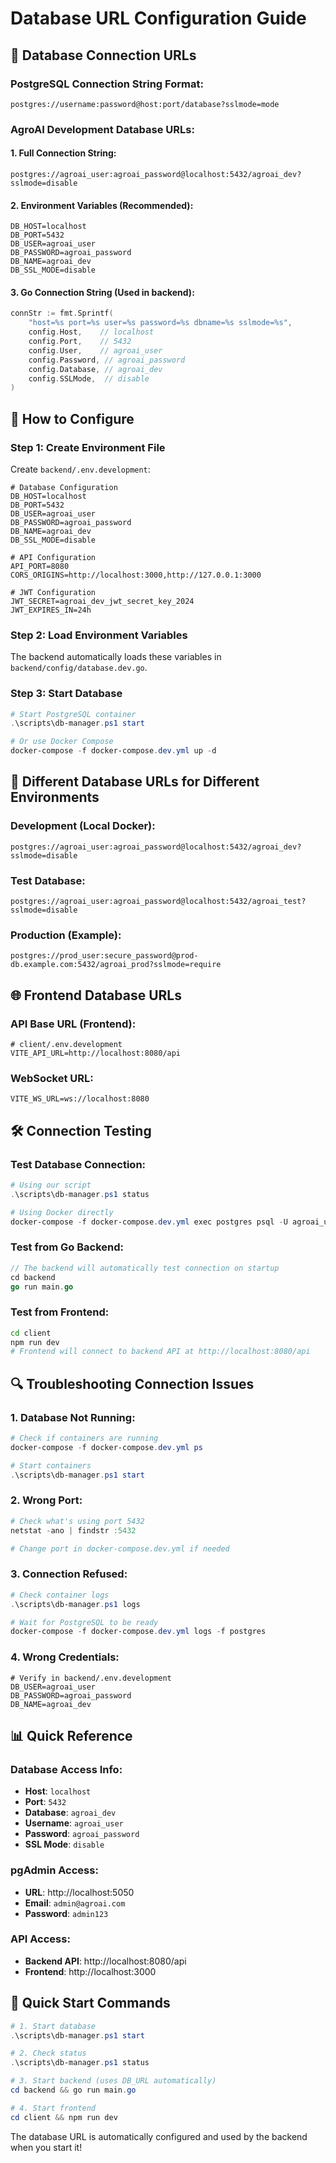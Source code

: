 # Database URL Configuration Guide

## 🔗 Database Connection URLs

### **PostgreSQL Connection String Format:**
```
postgres://username:password@host:port/database?sslmode=mode
```

### **AgroAI Development Database URLs:**

#### **1. Full Connection String:**
```
postgres://agroai_user:agroai_password@localhost:5432/agroai_dev?sslmode=disable
```

#### **2. Environment Variables (Recommended):**
```env
DB_HOST=localhost
DB_PORT=5432
DB_USER=agroai_user
DB_PASSWORD=agroai_password
DB_NAME=agroai_dev
DB_SSL_MODE=disable
```

#### **3. Go Connection String (Used in backend):**
```go
connStr := fmt.Sprintf(
    "host=%s port=%s user=%s password=%s dbname=%s sslmode=%s",
    config.Host,    // localhost
    config.Port,    // 5432
    config.User,    // agroai_user
    config.Password, // agroai_password
    config.Database, // agroai_dev
    config.SSLMode,  // disable
)
```

## 📝 How to Configure

### **Step 1: Create Environment File**
Create `backend/.env.development`:
```env
# Database Configuration
DB_HOST=localhost
DB_PORT=5432
DB_USER=agroai_user
DB_PASSWORD=agroai_password
DB_NAME=agroai_dev
DB_SSL_MODE=disable

# API Configuration
API_PORT=8080
CORS_ORIGINS=http://localhost:3000,http://127.0.0.1:3000

# JWT Configuration
JWT_SECRET=agroai_dev_jwt_secret_key_2024
JWT_EXPIRES_IN=24h
```

### **Step 2: Load Environment Variables**
The backend automatically loads these variables in `backend/config/database.dev.go`.

### **Step 3: Start Database**
```powershell
# Start PostgreSQL container
.\scripts\db-manager.ps1 start

# Or use Docker Compose
docker-compose -f docker-compose.dev.yml up -d
```

## 🔧 Different Database URLs for Different Environments

### **Development (Local Docker):**
```
postgres://agroai_user:agroai_password@localhost:5432/agroai_dev?sslmode=disable
```

### **Test Database:**
```
postgres://agroai_user:agroai_password@localhost:5432/agroai_test?sslmode=disable
```

### **Production (Example):**
```
postgres://prod_user:secure_password@prod-db.example.com:5432/agroai_prod?sslmode=require
```

## 🌐 Frontend Database URLs

### **API Base URL (Frontend):**
```env
# client/.env.development
VITE_API_URL=http://localhost:8080/api
```

### **WebSocket URL:**
```env
VITE_WS_URL=ws://localhost:8080
```

## 🛠️ Connection Testing

### **Test Database Connection:**
```powershell
# Using our script
.\scripts\db-manager.ps1 status

# Using Docker directly
docker-compose -f docker-compose.dev.yml exec postgres psql -U agroai_user -d agroai_dev -c "SELECT version();"
```

### **Test from Go Backend:**
```go
// The backend will automatically test connection on startup
cd backend
go run main.go
```

### **Test from Frontend:**
```bash
cd client
npm run dev
# Frontend will connect to backend API at http://localhost:8080/api
```

## 🔍 Troubleshooting Connection Issues

### **1. Database Not Running:**
```powershell
# Check if containers are running
docker-compose -f docker-compose.dev.yml ps

# Start containers
.\scripts\db-manager.ps1 start
```

### **2. Wrong Port:**
```powershell
# Check what's using port 5432
netstat -ano | findstr :5432

# Change port in docker-compose.dev.yml if needed
```

### **3. Connection Refused:**
```powershell
# Check container logs
.\scripts\db-manager.ps1 logs

# Wait for PostgreSQL to be ready
docker-compose -f docker-compose.dev.yml logs -f postgres
```

### **4. Wrong Credentials:**
```env
# Verify in backend/.env.development
DB_USER=agroai_user
DB_PASSWORD=agroai_password
DB_NAME=agroai_dev
```

## 📊 Quick Reference

### **Database Access Info:**
- **Host**: `localhost`
- **Port**: `5432`
- **Database**: `agroai_dev`
- **Username**: `agroai_user`
- **Password**: `agroai_password`
- **SSL Mode**: `disable`

### **pgAdmin Access:**
- **URL**: http://localhost:5050
- **Email**: `admin@agroai.com`
- **Password**: `admin123`

### **API Access:**
- **Backend API**: http://localhost:8080/api
- **Frontend**: http://localhost:3000

## 🚀 Quick Start Commands

```powershell
# 1. Start database
.\scripts\db-manager.ps1 start

# 2. Check status
.\scripts\db-manager.ps1 status

# 3. Start backend (uses DB_URL automatically)
cd backend && go run main.go

# 4. Start frontend
cd client && npm run dev
```

The database URL is automatically configured and used by the backend when you start it!
